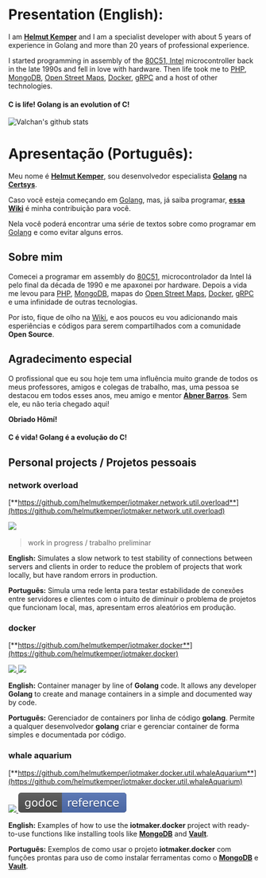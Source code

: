 # Presentation (English):

I am [**Helmut Kemper**](https://www.linkedin.com/in/helmut-kemper-93a5441b/) and I am a specialist developer with about 5 years of experience in Golang and more than 20 years of professional experience.

I started programming in assembly of the [80C51, Intel](https://www.nxp.com/docs/en/data-sheet/8XC51_8XC52.pdf) microcontroller back in the late 1990s and fell in love with hardware. Then life took me to [PHP](https://www.php.net/), [MongoDB](https://www.mongodb.com/), [Open Street Maps](https://www.openstreetmap.org/), [Docker](https://www.docker.com/), [gRPC](https://grpc.io/) and a host of other technologies.

#### **C** is life! **Golang** is an evolution of **C**!

![Valchan's github stats](https://github-readme-stats.vercel.app/api?username=helmutkemper&show_icons=true)

# Apresentação (Português):

Meu nome é [**Helmut Kemper**](https://www.linkedin.com/in/helmut-kemper-93a5441b/), sou desenvolvedor especialista **[Golang](https://golang.org/)** na **[Certsys](https://www.certsys.com.br/)**.

Caso você esteja começando em [Golang](https://golang.org/), mas, já saiba programar, [**essa Wiki**](https://github.com/helmutkemper/golang.solid.kiss.complexity.measure/wiki) é minha contribuição para você.

Nela você poderá encontrar uma série de textos sobre como programar em [Golang](https://golang.org/) e como evitar alguns erros.

## Sobre mim

Comecei a programar em assembly do [80C51](https://www.nxp.com/docs/en/data-sheet/8XC51_8XC52.pdf), microcontrolador da Intel lá pelo final da década de 1990 e me apaxonei por hardware. Depois a vida me levou para [PHP](https://www.php.net/), [MongoDB](https://www.mongodb.com/), mapas do [Open Street Maps](https://www.openstreetmap.org/), [Docker](https://www.docker.com/), [gRPC](https://grpc.io/) e uma infinidade de outras tecnologias.

Por isto, fique de olho na [Wiki](https://github.com/helmutkemper/golang.solid.kiss.complexity.measure/wiki), e aos poucos eu vou adicionando mais esperiências e códigos para serem compartilhados com a comunidade **Open Source**.

## Agradecimento especial

O profissional que eu sou hoje tem uma influência muito grande de todos os meus professores, amigos e colegas de trabalho, mas, uma pessoa se destacou em todos esses anos, meu amigo e mentor [**Abner Barros**](https://www.linkedin.com/in/abner-barros-5b86409/). Sem ele, eu não teria chegado aqui!

**Obriado Hômí!**

#### **C** é vida! **Golang** é a evolução do **C**!

## Personal projects / Projetos pessoais

### network overload

[**https://github.com/helmutkemper/iotmaker.network.util.overload**](https://github.com/helmutkemper/iotmaker.network.util.overload)

<p>
  <a href="https://goreportcard.com/report/github.com/helmutkemper/iotmaker.network.util.overload">
    <img src="https://goreportcard.com/badge/github.com/helmutkemper/iotmaker.network.util.overload">
  </a>
</p>

> work in progress / trabalho preliminar

**English:** Simulates a slow network to test stability of connections between servers and clients
in order to reduce the problem of projects that work locally, but have
random errors in production.

**Português:** Simula uma rede lenta para testar estabilidade de conexões entre servidores e clientes 
com o intuito de diminuir o problema de projetos que funcionam local, mas, apresentam 
erros aleatórios em produção.

### docker

[**https://github.com/helmutkemper/iotmaker.docker**](https://github.com/helmutkemper/iotmaker.docker)

<p>
  <a href="https://goreportcard.com/report/github.com/helmutkemper/iotmaker.docker">
    <img src="https://goreportcard.com/badge/github.com/helmutkemper/iotmaker.docker">
  </a>
  <a href="https://pkg.go.dev/github.com/helmutkemper/iotmaker.docker/v1.0.0?tab=doc">
    <img src="https://github.com/helmutkemper/iotmaker.docker/blob/master/image/godoc.svg">
  </a>
</p>

**English:** Container manager by line of **Golang** code.
It allows any developer **Golang** to create and manage containers in a simple and documented way by code.

**Português:** Gerenciador de containers por linha de código **golang**.
Permite a qualquer desenvolvedor **golang** criar e gerenciar container de forma simples e documentada por código. 

### whale aquarium

[**https://github.com/helmutkemper/iotmaker.docker.util.whaleAquarium**](https://github.com/helmutkemper/iotmaker.docker.util.whaleAquarium)

<p>
  <a href="https://goreportcard.com/report/github.com/helmutkemper/iotmaker.docker.util.whaleAquarium">
    <img src="https://goreportcard.com/badge/github.com/helmutkemper/iotmaker.docker.util.whaleAquarium">
  </a>
  <a href="https://pkg.go.dev/github.com/helmutkemper/iotmaker.docker.util.whaleAquarium/v1.0.0?tab=doc">
    <img src="https://github.com/helmutkemper/iotmaker.docker.util.whaleAquarium/blob/master/image/godoc.svg">
  </a>
</p>

**English:** Examples of how to use the **iotmaker.docker** project with ready-to-use functions like installing tools like [**MongoDB**](https://www.mongodb.com/) and
[**Vault**](https://www.vaultproject.io/).

**Português:** Exemplos de como usar o projeto **iotmaker.docker** com funções prontas para uso de como instalar ferramentas como o [**MongoDB**](https://www.mongodb.com/) e 
[**Vault**](https://www.vaultproject.io/).

<!--
**helmutkemper/helmutkemper** is a ✨ _special_ ✨ repository because its `README.md` (this file) appears on your GitHub profile.

Here are some ideas to get you started:

- 🔭 I’m currently working on ...
- 🌱 I’m currently learning ...
- 👯 I’m looking to collaborate on ...
- 🤔 I’m looking for help with ...
- 💬 Ask me about ...
- 📫 How to reach me: ...
- 😄 Pronouns: ...
- ⚡ Fun fact: ...
-->
